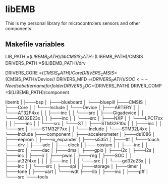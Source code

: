 # libEMB

This is my personal library for microcontrolers sensors and other components

## Makefile variables
LIB_PATH        =$(LIBEMB_PATH)/lib
CMSIS_PATH 		=$(LIBEMB_PATH)/CMSIS
DRIVERS_PATH 	=$(LIBEMB_PATH)/drv

DRIVERS_CORE    =$(CMSIS_PATH)/Core
DRIVERS_CMSIS   =$(CMSIS_PATH)/Device/<manufacturer>/<device>
DRIVERS_MFD     =$(DRIVERS_PATH)/SOC    <-- Needs a better name for folder
DRIVERS_SOC     =$(DRIVERS_PATH)
DRIVER_COMP     =$(LIBEMB_PATH)/component

libemb
|
├───bsp
│   ├───blueboard
│   └───bluepill
├───CMSIS
│   ├───Core
│   │   └───Include
│   └───Device
│       ├───ARTERY
│       │   └───AT32F4xx
│       │       ├───inc
│       │       └───src
│       ├───Gigadevice
│       │   └───GD32E23x
│       │       ├───inc
│       │       └───src
│       ├───NXP
│       │   └───LPC17xx
│       │       ├───inc
│       │       └───src
│       └───ST
│           ├───STM32F10x
│           │   ├───inc
│           │   └───src
│           ├───STM32F7xx
│           │   └───Include
│           └───STM32L4xx
│               └───Include
├───component
│   ├───accelerometer
│   ├───ds1086
│   ├───eeprom
│   ├───io_expander
│   ├───si5351
│   ├───tft
│   └───touch
├───drv
│   ├───adc
│   ├───clock
│   ├───costum
│   │   ├───inc
│   │   └───src
│   ├───dac
│   ├───dma
│   ├───gpio
│   ├───i2c
│   ├───i2s
│   ├───inc
│   ├───ir
│   ├───pwm
│   ├───rng
│   ├───SOC
│   │   ├───at32f4xx
│   │   │   ├───inc
│   │   │   └───src
│   │   └───gd32e23x
│   │       ├───inc
│   │       └───src
│   ├───spi
│   ├───storage
│   ├───timer
│   ├───tone
│   ├───uart
│   └───wdt
├───lib
│   ├───inc
│   ├───pff
│   └───src
└───tools


